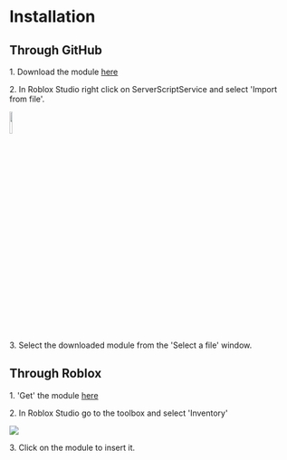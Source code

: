 <h1>Installation</h1>
<h2>Through GitHub</h2>
<p>1. Download the module <a href="https://github.com/AbcreatorDev/BetterGamepassService/blob/main/MainModule.rbxm">here</a></p>
<p>2. In Roblox Studio right click on ServerScriptService and select 'Import from file'.</p>
<img src='https://user-images.githubusercontent.com/86627085/125356515-36c14980-e35e-11eb-9233-f85b5faa4b4e.PNG' height=10% width=10%>
<p>3. Select the downloaded module from the 'Select a file' window.</p>
<h2>Through Roblox</h2>
<p>1. 'Get' the module <a href="https://www.roblox.com/library/7085465779/BetterGamepassService">here</a></p>
<p>2. In Roblox Studio go to the toolbox and select 'Inventory'</p>
<img src='https://user-images.githubusercontent.com/86627085/125355361-d4b41480-e35c-11eb-8a71-71f7522aa389.png'>
<p>3. Click on the module to insert it.</p>
